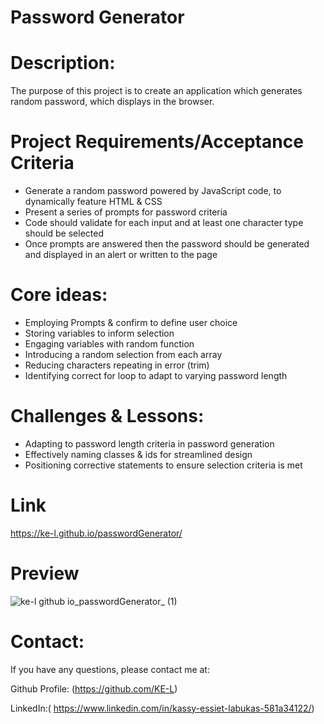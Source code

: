 # Password Generator

# Description:
The purpose of this project is to create an application which generates random password, which displays in the browser. 

# Project Requirements/Acceptance Criteria 
* Generate a random password powered by JavaScript code, to dynamically feature HTML & CSS
* Present a series of prompts for password criteria
* Code should validate for each input and at least one character type should be selected
* Once prompts are answered then the password should be generated and displayed in an alert or written to the page

# Core ideas: 
* Employing Prompts & confirm to define user choice 
* Storing variables to inform selection
* Engaging variables with random function 
* Introducing a random selection from each array
* Reducing characters repeating in error (trim) 
* Identifying correct for loop to adapt to varying password length 


# Challenges & Lessons:
* Adapting to password length criteria in password generation 
* Effectively naming classes & ids for streamlined design
* Positioning corrective statements to ensure selection criteria is met 

# Link 
https://ke-l.github.io/passwordGenerator/


# Preview
![ke-l github io_passwordGenerator_ (1)](https://user-images.githubusercontent.com/115717787/204668500-9d203aea-9608-436c-bbe9-22ed7c897622.png)


# Contact:
If you have any questions, please contact me at: 

  Github Profile: (https://github.com/KE-L)  
  
  LinkedIn:( https://www.linkedin.com/in/kassy-essiet-labukas-581a34122/)
